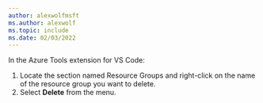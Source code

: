 ```yaml
---
author: alexwolfmsft
ms.author: alexwolf
ms.topic: include
ms.date: 02/03/2022
---
```


In the Azure Tools extension for VS Code:
1) Locate the section named Resource Groups and right-click on the name of the resource group you want to delete.
2) Select **Delete** from the menu.